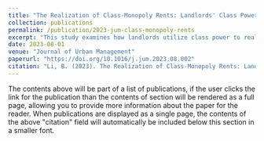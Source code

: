```yaml
---
title: "The Realization of Class-Monopoly Rents: Landlords' Class Power and Its Impact on Tenants' Housing Experiences"
collection: publications
permalink: /publication/2023-jum-class-monopoly-rents
excerpt: "This study examines how landlords utilize class power to realize class-monopoly rents and the impacts on tenants' housing experiences."
date: 2023-08-01
venue: "Journal of Urban Management"
paperurl: "https://doi.org/10.1016/j.jum.2023.08.002"
citation: "Li, B. (2023). The Realization of Class-Monopoly Rents: Landlords' Class Power and Its Impact on Tenants' Housing Experiences. Journal of Urban Management. doi.org/10.1016/j.jum.2023.08.002"
---
```


The contents above will be part of a list of publications, if the user clicks the link for the publication than the contents of section will be rendered as a full page, allowing you to provide more information about the paper for the reader. When publications are displayed as a single page, the contents of the above "citation" field will automatically be included below this section in a smaller font.
